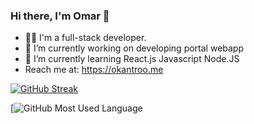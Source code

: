 ### Hi there, I'm Omar 👋


- 👨‍💻 I'm a full-stack developer. 
- 🔭 I’m currently working on developing portal webapp
- 🌱 I’m currently learning React.js Javascript Node.JS
- Reach me at: https://okantroo.me


[![GitHub Streak](https://streak-stats.demolab.com?user=metheok&theme=midnight-purple&hide_border=true)](https://git.io/streak-stats)

[![GitHub Most Used Language](https://github-readme-stats.vercel.app/api/top-langs/?username=metheok&count_private=true&theme=nightowl&layout=compact&hide_border=true)
